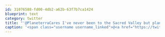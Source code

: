 ```yaml
---
id: 31076588-fd00-4db2-a62b-63f7b7ca1424
blueprint: text
category: twitter
title: "'@PlaneterraCares I've never been to the Sacred Valley but plan to some day.  Made my donation!"
caption: '<span class="username username_linked">@<a href="https://twitter.com/PlaneterraCares" title="Planeterra">PlaneterraCares</a></span> I''ve never been to the Sacred Valley but plan to some day.  Made my donation!'
---
```

